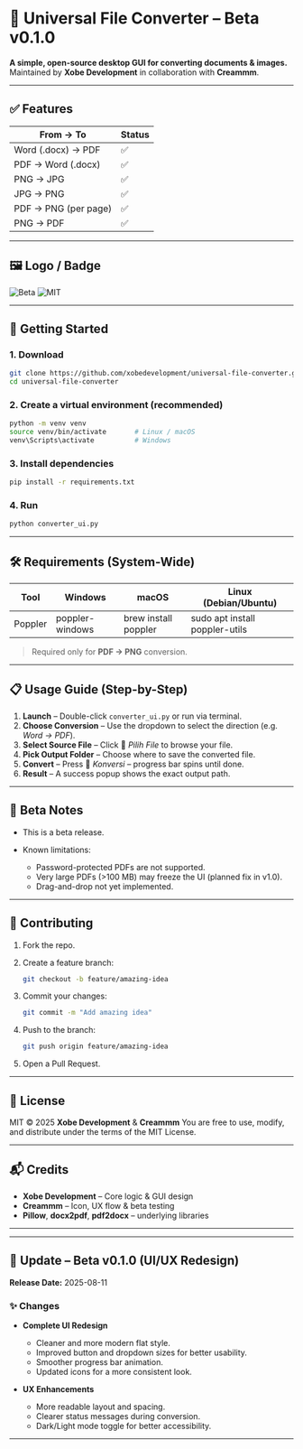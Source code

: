 # 📁 Universal File Converter – Beta v0.1.0

**A simple, open-source desktop GUI for converting documents & images.**
Maintained by **Xobe Development** in collaboration with **Creammm**.

---

## ✅ Features

| From → To            | Status |
| -------------------- | ------ |
| Word (.docx) → PDF   | ✅      |
| PDF → Word (.docx)   | ✅      |
| PNG → JPG            | ✅      |
| JPG → PNG            | ✅      |
| PDF → PNG (per page) | ✅      |
| PNG → PDF            | ✅      |

---

## 🖼️ Logo / Badge

![Beta](https://img.shields.io/badge/status-beta-orange)
![MIT](https://img.shields.io/badge/license-MIT-green)

---

## 🚀 Getting Started

### 1. Download

```bash
git clone https://github.com/xobedevelopment/universal-file-converter.git
cd universal-file-converter
```

### 2. Create a virtual environment (recommended)

```bash
python -m venv venv
source venv/bin/activate       # Linux / macOS
venv\Scripts\activate          # Windows
```

### 3. Install dependencies

```bash
pip install -r requirements.txt
```

### 4. Run

```bash
python converter_ui.py
```

---

## 🛠️ Requirements (System-Wide)

| Tool    | Windows         | macOS                | Linux (Debian/Ubuntu)          |
| ------- | --------------- | -------------------- | ------------------------------ |
| Poppler | poppler-windows | brew install poppler | sudo apt install poppler-utils |

> Required only for **PDF → PNG** conversion.

---

## 📋 Usage Guide (Step-by-Step)

1. **Launch** – Double-click `converter_ui.py` or run via terminal.
2. **Choose Conversion** – Use the dropdown to select the direction (e.g. *Word → PDF*).
3. **Select Source File** – Click 📂 *Pilih File* to browse your file.
4. **Pick Output Folder** – Choose where to save the converted file.
5. **Convert** – Press 🔄 *Konversi* – progress bar spins until done.
6. **Result** – A success popup shows the exact output path.

---

## 🧪 Beta Notes

* This is a beta release.
* Known limitations:

  * Password-protected PDFs are not supported.
  * Very large PDFs (>100 MB) may freeze the UI (planned fix in v1.0).
  * Drag-and-drop not yet implemented.

---

## 🤝 Contributing

1. Fork the repo.
2. Create a feature branch:

   ```bash
   git checkout -b feature/amazing-idea
   ```
3. Commit your changes:

   ```bash
   git commit -m "Add amazing idea"
   ```
4. Push to the branch:

   ```bash
   git push origin feature/amazing-idea
   ```
5. Open a Pull Request.

---

## 📄 License

MIT © 2025 **Xobe Development** & **Creammm**
You are free to use, modify, and distribute under the terms of the MIT License.

---

## 📬 Credits

* **Xobe Development** – Core logic & GUI design
* **Creammm** – Icon, UX flow & beta testing
* **Pillow**, **docx2pdf**, **pdf2docx** – underlying libraries

---

---

## 🔄 Update – Beta v0.1.0 (UI/UX Redesign)

**Release Date:** 2025-08-11

### ✨ Changes

* **Complete UI Redesign**

  * Cleaner and more modern flat style.
  * Improved button and dropdown sizes for better usability.
  * Smoother progress bar animation.
  * Updated icons for a more consistent look.

* **UX Enhancements**

  * More readable layout and spacing.
  * Clearer status messages during conversion.
  * Dark/Light mode toggle for better accessibility.

---
